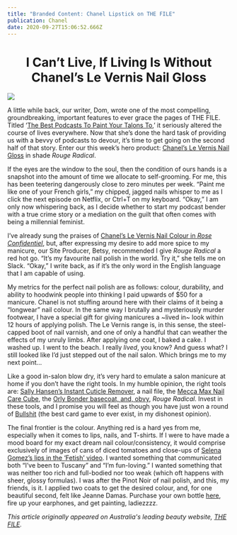 ```yaml
---
title: "Branded Content: Chanel Lipstick on THE FILE"
publication: Chanel
date: 2020-09-27T15:06:52.666Z
---
```

# <center> I Can’t Live, If Living Is Without Chanel’s Le Vernis Nail Gloss 

![](/uploads/chanel-nail.jpg)

A little while back, our writer, Dom, wrote one of the most compelling, groundbreaking, important features to ever grace the pages of THE FILE. Titled ‘[The Best Podcasts To Paint Your Talons To](http://the-file.com/roundup/podcasts-to-paint-your-nails-to/),’ it seriously altered the course of lives everywhere. Now that she’s done the hard task of providing us with a bevvy of podcasts to devour, it’s time to get going on the second half of that story. Enter our this week’s hero product: [Chanel’s Le Vernis Nail Gloss](http://rstyle.me/n/cs5j2kbifuf) in shade *Rouge Radical*.

If the eyes are the window to the soul, then the condition of ours hands is a snapshot into the amount of time we allocate to self-grooming. For me, this has been teetering dangerously close to zero minutes per week. “Paint me like one of your French girls,” my chipped, jagged nails whisper to me as I click the next episode on Netflix, or Ctrl+T on my keyboard. “Okay,” I am only now whispering back, as I decide whether to start my podcast bender with a true crime story or a mediation on the guilt that often comes with being a millennial feminist.

I’ve already sung the praises of [Chanel’s Le Vernis Nail Colour in *Rose Confidentiel*](http://the-file.com/roundup/best-products-august-2017/), but, after expressing my desire to add more spice to my manicure, our Site Producer, Betsy, recommended I give *Rouge Radical* a red hot go. “It’s my favourite nail polish in the world. Try it,” she tells me on Slack. “Okay,” I write back, as if it’s the only word in the English language that I am capable of using.

My metrics for the perfect nail polish are as follows: colour, durability, and ability to hoodwink people into thinking I paid upwards of $50 for a manicure. Chanel is not stuffing around here with their claims of it being a “longwear” nail colour. In the same way I brutally and mysteriously murder footwear, I have a special gift for giving manicures a \~lived in\~ look within 12 hours of applying polish. The Le Vernis range is, in this sense, the steel-capped boot of nail varnish, and one of only a handful that can weather the effects of my unruly limbs. After applying one coat, I baked a cake. I washed up. I went to the beach. I really *lived*, you know? And guess what? I still looked like I’d just stepped out of the nail salon. Which brings me to my next point…

Like a good in-salon blow dry, it’s very hard to emulate a salon manicure at home if you don’t have the right tools. In my humble opinion, the right tools are: [Sally Hansen’s Instant Cuticle Remover](http://www.ulta.com/instant-cuticle-remover?productId=xlsImpprod2870037), a nail file, the [Mecca Max Nail Care Cube](http://www.mecca.com.au/mecca-max/nail-care-cube/I-026763.html), the [Orly Bonder basecoat, and, obvy](http://www.orlybeauty.com/nail-treatments/basecoats/bonder-131.html), *Rouge Radical*. Invest in these tools, and I promise you will feel as though you have just won a round of [Bullshit](https://australiancardgames.com.au/bullshit/) (the best card game to ever exist, in my dishonest opinion).

The final frontier is the colour. Anything red is a hard yes from me, especially when it comes to lips, nails, and T-shirts. If I were to have made a mood board for my exact dream nail colour/consistency, it would comprise exclusively of images of cans of diced tomatoes and close-ups of [Selena Gomez’s lips in the ‘Fetish’ video](https://www.instagram.com/p/BXE0p_6lIkp/?hl=en&taken-by=the_file). I wanted something that communicated both “I’ve been to Tuscany” and “I’m fun-loving.” I wanted something that was neither too rich and full-bodied nor too weak (which oft happens with sheer, glossy formulas). I was after the Pinot Noir of nail polish, and this, my friends, is it. I applied two coats to get the desired colour, and, for one beautiful second, felt like Jeanne Damas. Purchase your own bottle [here](http://rstyle.me/n/cs5j2kbifuf), fire up your earphones, and get painting, ladiezzzz.

*This article originally appeared on Australia's leading beauty website, [THE FILE](http://the-file.com/news/chanel-nail-gloss/).* 

</center>
